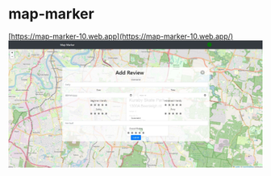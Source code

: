 # map-marker
[https://map-marker-10.web.app](https://map-marker-10.web.app/)
![Map](./map-marker/public/map.jpg)